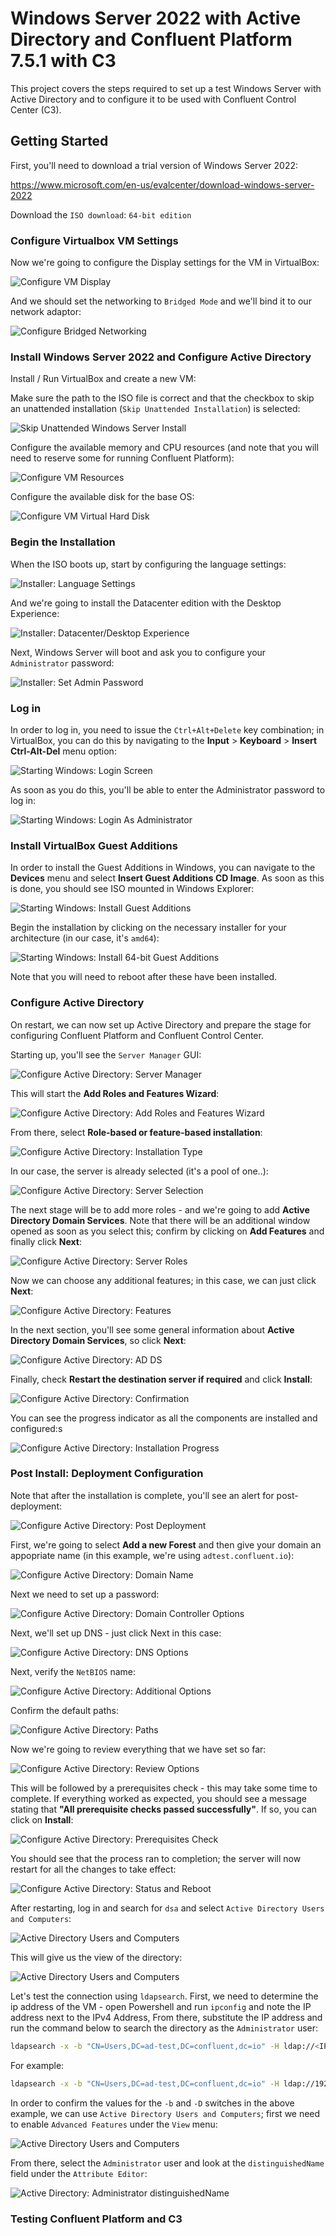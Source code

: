# Windows Server 2022 with Active Directory and Confluent Platform 7.5.1 with C3

This project covers the steps required to set up a test Windows Server with Active Directory and to configure it to be used with Confluent Control Center (C3).

## Getting Started

First, you'll need to download a trial version of Windows Server 2022:

<https://www.microsoft.com/en-us/evalcenter/download-windows-server-2022>

Download the `ISO download`: `64-bit edition`

### Configure Virtualbox VM Settings

Now we're going to configure the Display settings for the VM in VirtualBox:

![Configure VM Display](img/vm-display-settings.png)

And we should set the networking to `Bridged Mode` and we'll bind it to our network adaptor:

![Configure Bridged Networking](img/bridged-networking.png)

### Install Windows Server 2022 and Configure Active Directory

Install / Run VirtualBox and create a new VM:

Make sure the path to the ISO file is correct and that the checkbox to skip an unattended installation (`Skip Unattended Installation`) is selected:

![Skip Unattended Windows Server Install](img/configure-virtualbox-unattended.png)

Configure the available memory and CPU resources (and note that you will need to reserve some for running Confluent Platform):

![Configure VM Resources](img/virtualbox-settings.png)

Configure the available disk for the base OS:

![Configure VM Virtual Hard Disk](img/create-vhd.png)

### Begin the Installation

When the ISO boots up, start by configuring the language settings:

![Installer: Language Settings](img/language-settings.png)

And we're going to install the Datacenter edition with the Desktop Experience:

![Installer: Datacenter/Desktop Experience](img/datacenter-desktop.png)

Next, Windows Server will boot and ask you to configure your `Administrator` password:

![Installer: Set Admin Password](img/set-admin-pass.png)

### Log in

In order to log in, you need to issue the `Ctrl+Alt+Delete` key combination; in VirtualBox, you can do this by navigating to the **Input** > **Keyboard** > **Insert Ctrl-Alt-Del** menu option:

![Starting Windows: Login Screen](img/login-screen.png)

As soon as you do this, you'll be able to enter the Administrator password to log in:

![Starting Windows: Login As Administrator](img/adm-password.png)

### Install VirtualBox Guest Additions

In order to install the Guest Additions in Windows, you can navigate to the **Devices** menu and select **Insert Guest Additions CD Image**.  As soon as this is done, you should see ISO mounted in Windows Explorer:

![Starting Windows: Install Guest Additions](img/guest-additions.png)

Begin the installation by clicking on the necessary installer for your architecture (in our case, it's `amd64`):

![Starting Windows: Install 64-bit Guest Additions](img/vm-additions-install.png)

Note that you will need to reboot after these have been installed.

### Configure Active Directory

On restart, we can now set up Active Directory and prepare the stage for configuring Confluent Platform and Confluent Control Center.

Starting up, you'll see the `Server Manager` GUI:

![Configure Active Directory: Server Manager](img/add-roles-and-features.png)

This will start the **Add Roles and Features Wizard**:

![Configure Active Directory: Add Roles and Features Wizard](img/add-roles-wizard-1.png)

From there, select **Role-based or feature-based installation**:

![Configure Active Directory: Installation Type](img/add-roles-wizard-2.png)

In our case, the server is already selected (it's a pool of one..):

![Configure Active Directory: Server Selection](img/add-roles-wizard-3.png)

The next stage will be to add more roles - and we're going to add **Active Directory Domain Services**.  Note that there will be an additional window opened as soon as you select this; confirm by clicking on **Add Features** and finally click **Next**:

![Configure Active Directory: Server Roles](img/add-roles-wizard-4.png)

Now we can choose any additional features; in this case, we can just click **Next**:

![Configure Active Directory: Features](img/add-roles-wizard-5.png)

In the next section, you'll see some general information about **Active Directory Domain Services**, so click **Next**:

![Configure Active Directory: AD DS](img/add-roles-wizard-6.png)

Finally, check **Restart the destination server if required** and click **Install**:

![Configure Active Directory: Confirmation](img/add-roles-wizard-7.png)

You can see the progress indicator as all the components are installed and configured:s

![Configure Active Directory: Installation Progress](img/add-roles-wizard-8.png)

### Post Install: Deployment Configuration

Note that after the installation is complete, you'll see an alert for post-deployment:

![Configure Active Directory: Post Deployment](img/post-deployment.png)

First, we're going to select **Add a new Forest** and then give your domain an appopriate name (in this example, we're using `adtest.confluent.io`):

![Configure Active Directory: Domain Name](img/post-install-deployment-1b.png)

Next we need to set up a password:

![Configure Active Directory: Domain Controller Options](img/post-install-deployment-2.png)

Next, we'll set up DNS - just click Next in this case:

![Configure Active Directory: DNS Options](img/post-install-deployment-3.png)

Next, verify the `NetBIOS` name:

![Configure Active Directory: Additional Options](img/post-install-deployment-4.png)

Confirm the default paths:

![Configure Active Directory: Paths](img/post-install-deployment-5.png)

Now we're going to review everything that we have set so far:

![Configure Active Directory: Review Options](img/post-install-deployment-6.png)

This will be followed by a prerequisites check - this may take some time to complete.  If everything worked as expected, you should see a message stating that **"All prerequisite checks passed successfully"**.  If so, you can click on **Install**:

![Configure Active Directory: Prerequisites Check](img/post-install-deployment-7.png)

You should see that the process ran to completion; the server will now restart for all the changes to take effect:

![Configure Active Directory: Status and Reboot](img/post-install-deployment-8.png)

After restarting, log in and search for `dsa` and select `Active Directory Users and Computers`:

![Active Directory Users and Computers](img/dsa.png)

This will give us the view of the directory:

![Active Directory Users and Computers](img/ad-users.png)

Let's test the connection using `ldapsearch`. First, we need to determine the ip address of the VM - open Powershell and run `ipconfig` and note the IP address next to the IPv4 Address, From there, substitute the IP address and run the command below to search the directory as the `Administrator` user:

```bash
ldapsearch -x -b "CN=Users,DC=ad-test,DC=confluent,dc=io" -H ldap://<IP_ADDR> -D "cn=Administrator,CN=Users,DC=ad-test,DC=confluent,DC=io" -W
```

For example:

```bash
ldapsearch -x -b "CN=Users,DC=ad-test,DC=confluent,dc=io" -H ldap://192.168.1.248 -D "cn=Administrator,CN=Users,DC=ad-test,DC=confluent,DC=io" -W
```

In order to confirm the values for the `-b` and `-D` switches in the above example, we can use `Active Directory Users and Computers`; first we need to enable `Advanced Features` under the `View` menu:

![Active Directory Users and Computers](img/ad-advanced-features.png)

From there, select the `Administrator` user and look at the `distinguishedName` field under the `Attribute Editor`:

![Active Directory: Administrator distinguishedName](img/distinguished-name.png)

### Testing Confluent Platform and C3

